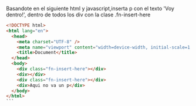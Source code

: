 Basandote en el siguiente html y javascript,inserta p con el texto 'Voy dentro!', dentro de todos los div con la clase .fn-insert-here

````html
<!DOCTYPE html>
<html lang="en">
  <head>
    <meta charset="UTF-8" />
    <meta name="viewport" content="width=device-width, initial-scale=1.0" />
    <title>Document</title>
  </head>
  <body>
    <div class="fn-insert-here"></div>
    <div></div>
    <div class="fn-insert-here"></div>
    <div>Aqui no va un p</div>
  </body>
</html>
```
````
